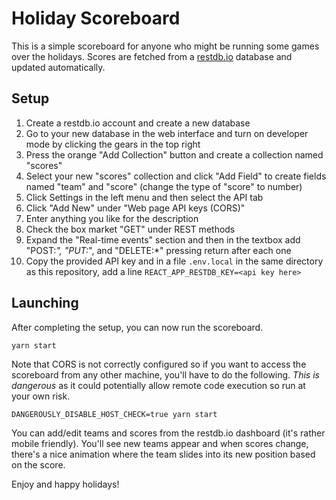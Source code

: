 # Holiday Scoreboard

This is a simple scoreboard for anyone who might be running some games over the holidays.
Scores are fetched from a [restdb.io](https://restdb.io/) database and updated automatically.

## Setup

1. Create a restdb.io account and create a new database
2. Go to your new database in the web interface and turn on developer mode by clicking the gears in the top right
3. Press the orange "Add Collection" button and create a collection named "scores"
4. Select your new "scores" collection and click "Add Field" to create fields named "team" and "score" (change the type of "score" to number)
5. Click Settings in the left menu and then select the API tab
6. Click "Add New" under "Web page API keys (CORS)"
7. Enter anything you like for the description
8. Check the box market "GET" under REST methods
9. Expand the "Real-time events" section and then in the textbox add "POST:*", "PUT:*", and "DELETE:*" pressing return after each one
10. Copy the provided API key and in a file `.env.local` in the same directory as this repository, add a line `REACT_APP_RESTDB_KEY=<api key here>`

## Launching

After completing the setup, you can now run the scoreboard.

    yarn start

Note that CORS is not correctly configured so if you want to access the scoreboard from any other machine, you'll have to do the following.
*This is dangerous* as it could potentially allow remote code execution so run at your own risk.

    DANGEROUSLY_DISABLE_HOST_CHECK=true yarn start

You can add/edit teams and scores from the restdb.io dashboard (it's rather mobile friendly).
You'll see new teams appear and when scores change, there's a nice animation where the team slides into its new position based on the score.

Enjoy and happy holidays!
